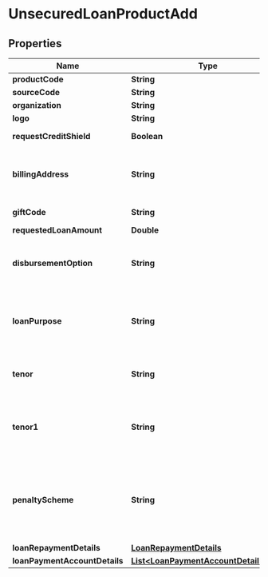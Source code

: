 # UnsecuredLoanProductAdd

## Properties
Name | Type | Description | Notes
------------ | ------------- | ------------- | -------------
**productCode** | **String** | A unique code that identifies the product | 
**sourceCode** | **String** | A source code to identify the product | 
**organization** | **String** | Card issuing Organisation code | 
**logo** | **String** | Product logo to identify the product | 
**requestCreditShield** | **Boolean** | Insurance enrolment for outstanding balance on the card. Valid values: true and false |  [optional]
**billingAddress** | **String** | Billing address of applicant. This is a reference data field. Please use /v1/utilities/referenceData/{addressType} resource to get valid value of this field with description. |  [optional]
**giftCode** | **String** | A  unique code that identifies the gift offered along with the product |  [optional]
**requestedLoanAmount** | **Double** | Requested loan amount |  [optional]
**disbursementOption** | **String** | Provide the list of the options available to receive the disbursement of loan amount. Please use /v1/utilities/referenceData/{disbursementOption} resource to get valid value of this field with description. |  [optional]
**loanPurpose** | **String** | This field is to indicate the purpose of loan. This is a reference data field.This is a reference data field. Please use /v1/utilities/referenceData/{loanPurpose} resource to get valid value of this field with description. |  [optional]
**tenor** | **String** | Tenure of loan. This is a reference data field. Please use /v1/utilities/referenceData/{tenor} resource to get valid value of this field with description. |  [optional]
**tenor1** | **String** | This refers to the number of months of the 1st tenor. For Tiered-rate UPL , customer enjoys/ endure lower/ higher rate in the first few months.This is a reference data field. Please use /v1/utilities/referenceData/{tenor} resource to get valid value of this field with description.  |  [optional]
**penaltyScheme** | **String** | This field is used to determine the penalty that will be applied to customer who do early principal repayment/loan closure.It is to be selected by the customer. This is a reference data field. Please use /v1/utilities/referenceData/{penaltyScheme} resource to get valid value of this field with description. |  [optional]
**loanRepaymentDetails** | [**LoanRepaymentDetails**](LoanRepaymentDetails.md) |  |  [optional]
**loanPaymentAccountDetails** | [**List&lt;LoanPaymentAccountDetailsAdd&gt;**](LoanPaymentAccountDetailsAdd.md) |  |  [optional]
